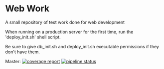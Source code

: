 # Web Work

A small repository of test work done for web development

When running on a production server for the first time, run the 'deploy_init.sh' shell script.

Be sure to give db_init.sh and deploy_init.sh executable permissions if they don't have them.

Master:
[![coverage report](https://gitlab.com/pithers/Web-Work/badges/master/coverage.svg)](https://gitlab.com/pithers/Web-Work/commits/master)
[![pipeline status](https://gitlab.com/pithers/Web-Work/badges/master/pipeline.svg)](https://gitlab.com/pithers/Web-Work/commits/master)
